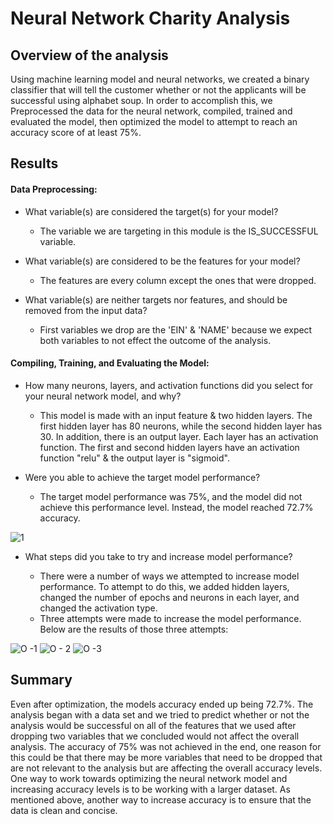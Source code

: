 

# Neural Network Charity Analysis


## Overview of the analysis

Using machine learning model and neural networks, we created a binary classifier that will tell the customer whether or not the applicants will be successful using alphabet soup. In order to accomplish this, we Preprocessed the data for the neural network, compiled, trained and evaluated the model, then optimized the model to attempt to reach an accuracy score of at least 75%.

## Results

#### Data Preprocessing:

+  What variable(s) are considered the target(s) for your model?

	-   The variable we are targeting in this module is the IS_SUCCESSFUL variable.

-   What variable(s) are considered to be the features for your model?

	-   The features are every column except the ones that were dropped.

-   What variable(s) are neither targets nor features, and should be removed from the input data?

	-   First variables we drop are the 'EIN' & 'NAME' because we expect both variables to not effect the outcome of the analysis. 

#### Compiling, Training, and Evaluating the Model:

-   How many neurons, layers, and activation functions did you select for your neural network model, and why?

	-   This model is made with an input feature & two hidden layers. The first hidden layer has 80 neurons, while the second hidden layer has 30. In addition, there is an output layer. Each layer has an activation function. The first and second hidden layers have an activation function "relu" & the output layer is "sigmoid".



-   Were you able to achieve the target model performance?

	-   The target model performance was 75%, and the model did not achieve this performance level. Instead, the model reached 72.7% accuracy. 

![1](https://user-images.githubusercontent.com/79758494/129499475-47da3639-87d6-4db2-ace3-7b007ba0e694.PNG)

-   What steps did you take to try and increase model performance?

	-   There were a number of ways we attempted to increase model performance. To attempt to do this, we added hidden layers, changed the number of epochs and neurons in each layer, and changed the activation type. 
	- Three attempts were made to increase the model performance. Below are the results of those three attempts: 
	
![O -1](https://user-images.githubusercontent.com/79758494/129499479-22878f96-02bb-4f7a-b850-49fb19b6d020.PNG)
![O - 2](https://user-images.githubusercontent.com/79758494/129499482-0d171fef-ea3f-428f-87f1-dd3eea3677b1.PNG)
![O -3](https://user-images.githubusercontent.com/79758494/129499489-b9aae026-bb06-4b13-9cf3-6d963cf3e084.PNG)


## Summary

Even after optimization, the models accuracy ended up being 72.7%. The analysis began with a data set and we tried to predict whether or not the analysis would be successful on all of the features that we used after dropping two variables that we concluded would not affect the overall analysis. The accuracy of 75% was not achieved in the end, one reason for this could be that there may be more variables that need to be dropped that are not relevant to the analysis but are affecting the overall accuracy levels. One way to work towards optimizing the neural network model and increasing accuracy levels is to be working with a larger dataset. As mentioned above, another way to increase accuracy is to ensure that the data is clean and concise. 
